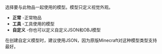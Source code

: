 选择要与此物品一起使用的模型。模型只定义视觉外观。

* **正常** -正常物品
* **工具** -工具使用的模型
* **自定义** -你也可以定义自定义JSON和OBJ模型

在创建自定义模型时，建议使用JSON，因为原版Minecraft对这种模型类型支持最好。
